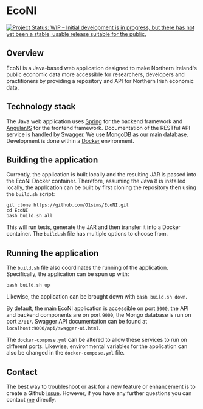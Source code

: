 # EcoNI

[![Project Status: WIP – Initial development is in progress, but there has not yet been a stable, usable release suitable for the public.](http://www.repostatus.org/badges/latest/wip.svg)](http://www.repostatus.org/#wip)

## Overview

EcoNI is a Java-based web application designed to make Northern Ireland's public economic data more accessible for researchers, developers and practitioners by providing a repository and API for Northern Irish economic data.

## Technology stack

The Java web application uses [Spring](https://spring.io/) for the backend framework and [AngularJS](https://angularjs.org/) for the frontend framework. Documentation of the RESTful API service is handled by [Swagger](https://swagger.io/). We use [MongoDB](https://www.mongodb.com/) as our main database. Development is done within a [Docker](https://www.docker.com/) environment.

## Building the application

Currently, the application is built locally and the resulting JAR is passed into the EcoNI Docker container. Therefore, assuming the Java 8 is installed locally, the application can be built by first cloning the repository then using the `build.sh` script:
```
git clone https://github.com/O1sims/EcoNI.git
cd EcoNI
bash build.sh all
```
This will run tests, generate the JAR and then transfer it into a Docker container. The `build.sh` file has multiple options to choose from.

## Running the application

The `build.sh` file also coordinates the running of the application. Specifically, the application can be spun up with:
```
bash build.sh up
```
Likewise, the application can be brought down with `bash build.sh down`.

By default, the main EcoNI application is accessible on port `3000`, the API and backend components are on port `9000`, the Mongo database is run on port `27017`. Swagger API documentation can be found at `localhost:9000/api/swagger-ui.html`.

The `docker-compose.yml` can be altered to allow these services to run on different ports. Likewise, environmental variables for the application can also be changed in the `docker-compose.yml` file.

## Contact

The best way to troubleshoot or ask for a new feature or enhancement is to create a Github [issue](https://github.com/O1sims/EcoNI/issues). However, if you have any further questions you can contact [me](mailto:sims.owen@gmail.com) directly.
